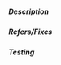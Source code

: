 <!-- 
Thank you for your pull request! Please review the requirements below 
and ensure your pull request has fulfilled all requirements outlined in the target package.
-->

##### Description

<!-- Describe your changes here. -->

##### Refers/Fixes

<!-- If this PR is related to a GitHub issue, please add a link here. -->

##### Testing

<!-- All PRs should be accompanied by tests! If you haven't added tests, please explain here. -->
